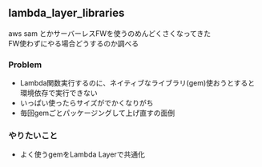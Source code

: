 ## lambda_layer_libraries
aws sam とかサーバーレスFWを使うのめんどくさくなってきた  
FW使わずにやる場合どうするのか調べる

### Problem 
- Lambda関数実行するのに、ネイティブなライブラリ(gem)使おうとすると  
環境依存で実行できない
- いっぱい使ったらサイズがでかくなりがち
- 毎回gemごとパッケージングして上げ直すの面倒

### やりたいこと
- よく使うgemをLambda Layerで共通化
